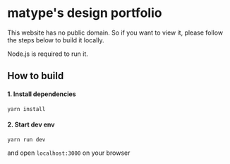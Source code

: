 # matype's design portfolio

This website has no public domain. So if you want to view it, please follow the steps below to build it locally.

Node.js is required to run it.

## How to build

#### 1. Install dependencies

```
yarn install
```

#### 2. Start dev env

```
yarn run dev
```

and open `localhost:3000` on your browser